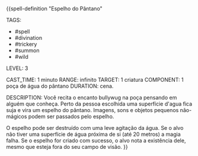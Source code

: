 {{spell-definition "Espelho do Pântano"

TAGS:
- #spell
- #divination
- #trickery
- #summon
- #wild

LEVEL: 3

CAST_TIME: 1 minuto
RANGE: infinito
TARGET: 1 criatura
COMPONENT: 1 poça de água do pântano
DURATION: cena.

DESCRIPTION:
Você recita o encanto bullywug na poça pensando em alguém que conheça. Perto da pessoa escolhida uma superfície d'agua fica suja e vira um espelho do pântano. Imagens, sons e objetos pequenos não-mágicos podem ser passados pelo espelho. 

O espelho pode ser destruído com uma leve agitação da água. Se o alvo não tiver uma superfície de água próxima de si (até 20 metros) a magia falha. Se o espelho for criado com sucesso, o alvo nota a existência dele, mesmo que esteja fora do seu campo de visão.
}}
